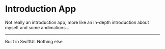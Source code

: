 # Introduction App

Not really an introduction app, more like an in-depth introduction about myself and some andimations...

--------------------
Built in SwiftUI. Nothing else 
